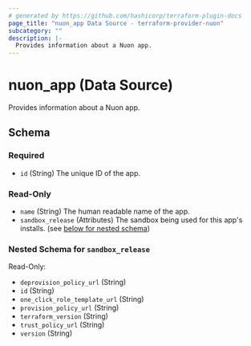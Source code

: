 ```yaml
---
# generated by https://github.com/hashicorp/terraform-plugin-docs
page_title: "nuon_app Data Source - terraform-provider-nuon"
subcategory: ""
description: |-
  Provides information about a Nuon app.
---
```


# nuon_app (Data Source)

Provides information about a Nuon app.



<!-- schema generated by tfplugindocs -->
## Schema

### Required

- `id` (String) The unique ID of the app.

### Read-Only

- `name` (String) The human readable name of the app.
- `sandbox_release` (Attributes) The sandbox being used for this app's installs. (see [below for nested schema](#nestedatt--sandbox_release))

<a id="nestedatt--sandbox_release"></a>
### Nested Schema for `sandbox_release`

Read-Only:

- `deprovision_policy_url` (String)
- `id` (String)
- `one_click_role_template_url` (String)
- `provision_policy_url` (String)
- `terraform_version` (String)
- `trust_policy_url` (String)
- `version` (String)
